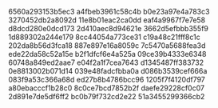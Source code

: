 6560a293153b5ec3
a4fbeb3961c58c4b
b0e23a97e4a783c3
3270452db2a8092d
11e8b01eac2ca0dd
eaf4a9967f7e7e58
d8dcd280e0dcd173
2d410aec8d94621e
3662d5efbbb355f9
1d889302a244e179
8cc44054a773ce31
c19a48c21fff8c1c
202da8b56d3fca18
887e897e16a8059c
7c5470a5688fea3d
ede22da58c52a15e
b2f1dfcf6e4a525a
09ce39b4333e6348
60748a849ed2aae7
e04f2a1f7cea7643
d1345487ff383732
0e8813002b071d14
039e48fadcfbba0a
d086b3539cef666a
083f9a53c366a68d
ed27b8b4786bcc96
1205f7f4120df797
a80ebacccf1b28c0
8c0ce7bcd7852b2f
daefe29228cf0c07
2d891e7de5df6ff2
bc0b79f732cd2e22
51a3455299366cb2
